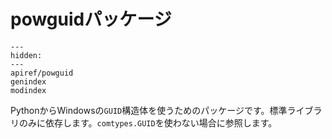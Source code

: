 # powguidパッケージ

```{toctree}
---
hidden:
---
apiref/powguid
genindex
modindex
```

PythonからWindowsの`GUID`構造体を使うためのパッケージです。標準ライブラリのみに依存します。`comtypes.GUID`を使わない場合に参照します。
